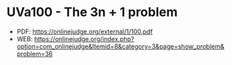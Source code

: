 # UVa100 - The 3n + 1 problem

- PDF: https://onlinejudge.org/external/1/100.pdf
- WEB: https://onlinejudge.org/index.php?option=com_onlinejudge&Itemid=8&category=3&page=show_problem&problem=36

